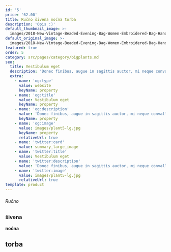```yaml
---
id: '5'
price: '62.00'
title: Ručno šivena noćna torba
description: 'Opis :)'
default_thumbnail_image: >-
  images/2018-New-Vintage-Beaded-Evening-Bag-Women-Embroidered-Bag-Handmade-Sequined-Handbag-Hand-Bag-Wedding-Party.jpg
default_original_image: >-
  images/2018-New-Vintage-Beaded-Evening-Bag-Women-Embroidered-Bag-Handmade-Sequined-Handbag-Hand-Bag-Wedding-Party.jpg
featured: true
order: 5
category: src/pages/category/bigplants.md
seo:
  title: Vestibulum eget
  description: 'Donec finibus, augue in sagittis auctor, mi neque convallis arcu'
  extra:
    - name: 'og:type'
      value: website
      keyName: property
    - name: 'og:title'
      value: Vestibulum eget
      keyName: property
    - name: 'og:description'
      value: 'Donec finibus, augue in sagittis auctor, mi neque convallis arcu'
      keyName: property
    - name: 'og:image'
      value: images/plant5-lg.jpg
      keyName: property
      relativeUrl: true
    - name: 'twitter:card'
      value: summary_large_image
    - name: 'twitter:title'
      value: Vestibulum eget
    - name: 'twitter:description'
      value: 'Donec finibus, augue in sagittis auctor, mi neque convallis arcu'
    - name: 'twitter:image'
      value: images/plant5-lg.jpg
      relativeUrl: true
template: product
---
```

###### Ručno 

### šivena 

**noćna** 

## torba
